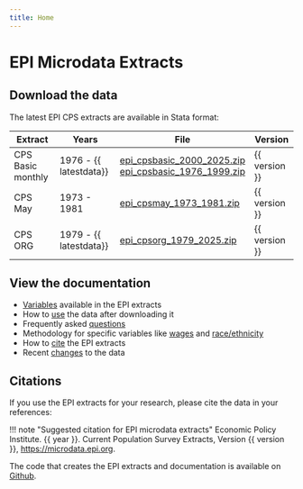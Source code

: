 ```yaml
---
title: Home
---
```


# EPI Microdata Extracts

## Download the data
The latest EPI CPS extracts are available in Stata format:

Extract     | Years   | File | Version
------------|---------|------|---------------------------------
CPS Basic monthly | 1976 - {{ latestdata}} | [epi_cpsbasic_2000_2025.zip](epi_cpsbasic_2000_2025.zip) <br/> [epi_cpsbasic_1976_1999.zip](epi_cpsbasic_1976_1999.zip) | {{ version }}
CPS May           | 1973 - 1981            | [epi_cpsmay_1973_1981.zip](epi_cpsmay_1973_1981.zip) | {{ version }}
CPS ORG           | 1979 - {{ latestdata}} | [epi_cpsorg_1979_2025.zip](epi_cpsorg_1979_2025.zip) | {{ version }}

## View the documentation
* [Variables](variables/) available in the EPI extracts
* How to [use](basicuse.md) the data after downloading it
* Frequently asked [questions](methodology/faq.md)
* Methodology for specific variables like [wages](methodology/wagevariables.md) and [race/ethnicity](methodology/racevariables.md)
* How to [cite](sources.md) the EPI extracts
* Recent [changes](changes/changelog.md) to the data

## Citations
If you use the EPI extracts for your research, please cite the data in your references:

!!! note "Suggested citation for EPI microdata extracts"
    Economic Policy Institute. {{ year }}. Current Population Survey Extracts, Version {{ version }}, https://microdata.epi.org.

The code that creates the EPI extracts and documentation is available on
[Github](https://github.com/Economic/epiextracts).
